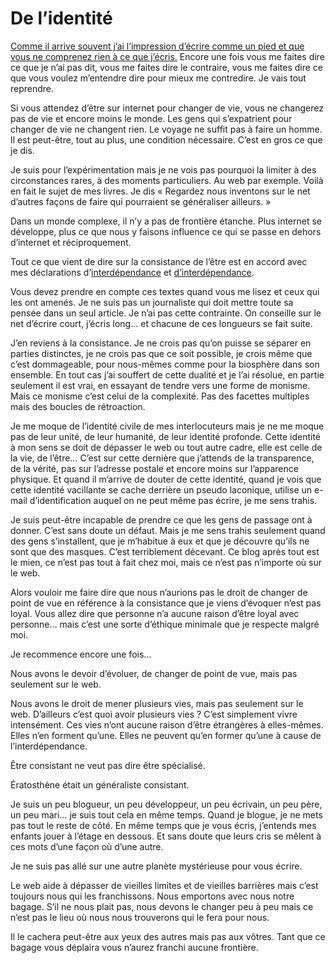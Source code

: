 # De l’identité

[Comme il arrive souvent j’ai l’impression d’écrire comme un pied et que vous ne comprenez rien à ce que j’écris.](https://tcrouzet.com/2008/08/01/exister-sur-le-web-et-ailleurs/) Encore une fois vous me faites dire ce que je n’ai pas dit, vous me faites dire le contraire, vous me faites dire ce que vous voulez m’entendre dire pour mieux me contredire. Je vais tout reprendre.

Si vous attendez d’être sur internet pour changer de vie, vous ne changerez pas de vie et encore moins le monde. Les gens qui s’expatrient pour changer de vie ne changent rien. Le voyage ne suffit pas à faire un homme. Il est peut-être, tout au plus, une condition nécessaire. C’est en gros ce que je dis.

Je suis pour l’expérimentation mais je ne vois pas pourquoi la limiter à des circonstances rares, à des moments particuliers. Au web par exemple. Voilà en fait le sujet de mes livres. Je dis « Regardez nous inventons sur le net d’autres façons de faire qui pourraient se généraliser ailleurs. »

Dans un monde complexe, il n’y a pas de frontière étanche. Plus internet se développe, plus ce que nous y faisons influence ce qui se passe en dehors d’internet et réciproquement.

Tout ce que vient de dire sur la consistance de l’être est en accord avec mes déclarations d’[interdépendance](https://tcrouzet.com/2008/07/18/la-declaration-dinterdependance/) et [d’interdépendance](https://tcrouzet.com/2008/07/21/declaration-d%e2%80%99independance/%20).

Vous devez prendre en compte ces textes quand vous me lisez et ceux qui les ont amenés. Je ne suis pas un journaliste qui doit mettre toute sa pensée dans un seul article. Je n’ai pas cette contrainte. On conseille sur le net d’écrire court, j’écris long… et chacune de ces longueurs se fait suite.

J’en reviens à la consistance. Je ne crois pas qu’on puisse se séparer en parties distinctes, je ne crois pas que ce soit possible, je crois même que c’est dommageable, pour nous-mêmes comme pour la biosphère dans son ensemble. En tout cas j’ai souffert de cette dualité et je l’ai résolue, en partie seulement il est vrai, en essayant de tendre vers une forme de monisme. Mais ce monisme c’est celui de la complexité. Pas des facettes multiples mais des boucles de rétroaction.

Je me moque de l’identité civile de mes interlocuteurs mais je ne me moque pas de leur unité, de leur humanité, de leur identité profonde. Cette identité à mon sens se doit de dépasser le web ou tout autre cadre, elle est celle de la vie, de l’être… C’est sur cette dernière que j’attends de la transparence, de la vérité, pas sur l’adresse postale et encore moins sur l’apparence physique. Et quand il m’arrive de douter de cette identité, quand je vois que cette identité vacillante se cache derrière un pseudo laconique, utilise un e-mail d’identification auquel on ne peut même pas écrire, je me sens trahis.

Je suis peut-être incapable de prendre ce que les gens de passage ont à donner. C’est sans doute un défaut. Mais je me sens trahis seulement quand des gens s’installent, que je m’habitue à eux et que je découvre qu’ils ne sont que des masques. C’est terriblement décevant. Ce blog après tout est le mien, ce n’est pas tout à fait chez moi, mais ce n’est pas n’importe où sur le web.

Alors vouloir me faire dire que nous n’aurions pas le droit de changer de point de vue en référence à la consistance que je viens d’évoquer n’est pas loyal. Vous allez dire que personne n’a aucune raison d’être loyal avec personne… mais c’est une sorte d’éthique minimale que je respecte malgré moi.

Je recommence encore une fois…

Nous avons le devoir d’évoluer, de changer de point de vue, mais pas seulement sur le web.

Nous avons le droit de mener plusieurs vies, mais pas seulement sur le web. D’ailleurs c’est quoi avoir plusieurs vies ? C’est simplement vivre intensément. Ces vies n’ont aucune raison d’être étrangères à elles-mêmes. Elles n’en forment qu’une. Elles ne peuvent qu’en former qu’une à cause de l’interdépendance.

Être consistant ne veut pas dire être spécialisé.

Ératosthène était un généraliste consistant.

Je suis un peu blogueur, un peu développeur, un peu écrivain, un peu père, un peu mari… je suis tout cela en même temps. Quand je blogue, je ne mets pas tout le reste de côté. En même temps que je vous écris, j’entends mes enfants jouer à l’étage en dessous. Et sans doute que leurs cris se mêlent à ces mots d’une façon où d’une autre.

Je ne suis pas allé sur une autre planète mystérieuse pour vous écrire.

Le web aide à dépasser de vieilles limites et de vieilles barrières mais c’est toujours nous qui les franchissons. Nous emportons avec nous notre bagage. S’il ne nous plait pas, nous devons le changer peu à peu mais ce n’est pas le lieu où nous nous trouverons qui le fera pour nous.

Il le cachera peut-être aux yeux des autres mais pas aux vôtres. Tant que ce bagage vous déplaira vous n’aurez franchi aucune frontière.